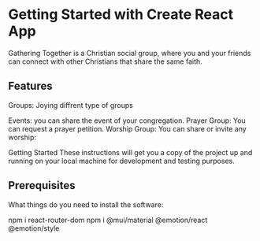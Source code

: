 # Getting Started with Create React App

Gathering Together is a Christian social group, where you and your friends can connect with other Christians that share the same faith.

## Features
Groups: Joying diffrent type of groups

Events: you can share the event of your congregation.
Prayer Group: You can request a prayer petition.
Worship Group: You can share or invite any worship:

Getting Started
These instructions will get you a copy of the project up and running on your local machine for development and testing purposes.

## Prerequisites
What things do you need to install the software:

npm i react-router-dom
npm i @mui/material @emotion/react @emotion/style

